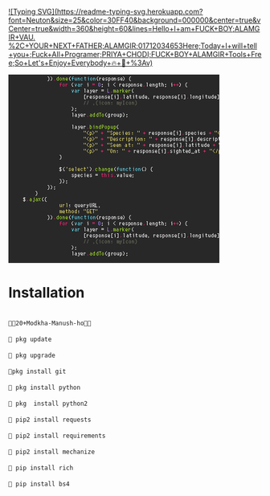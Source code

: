 [![Typing SVG](https://readme-typing-svg.herokuapp.com?font=Neuton&size=25&color=30FF40&background=000000&center=true&vCenter=true&width=360&height=60&lines=Hello+I+am+FUCK+BOY;ALAMGIR+VAU. %2C+YOUR+NEXT+FATHER;ALAMGIR;01712034653Here;Today+I+will+tell+you+;Fuck+All+Programer;PRIYA+CHODI;FUCK+BOY+ALAMGIR+Tools+Free;So+Let's+Enjoy+Everybody+🔥+🤙+%3Av)](https://git.io/typing-svg)

<img src="https://github.com/MRVIVEK-CODER/Decompiler/blob/main/106824690-8dd73a00-66ad-11eb-89e2-53e13ac6f594.gif" alt="" border="0" />

# Installation

```

🥀🤙20+Modkha-Manush-ho🖕🔥

💁 pkg update

💁 pkg upgrade 

💁pkg install git

💁 pkg install python

💁 pkg  install python2

💁 pip2 install requests

💁 pip2 install requirements

💁 pip2 install mechanize

💁 pip install rich

💁 pip install bs4









```











